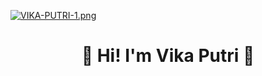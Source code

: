 [![VIKA-PUTRI-1.png](https://i.postimg.cc/0ySzntVX/VIKA-PUTRI-1.png)](https://postimg.cc/871kPbQL)
<h1 align=center> 👑 Hi! I'm Vika Putri 👑 </h1>
